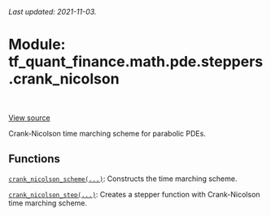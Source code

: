 <!--
This file is generated by a tool. Do not edit directly.
For open-source contributions the docs will be updated automatically.
-->

*Last updated: 2021-11-03.*

<div itemscope itemtype="http://developers.google.com/ReferenceObject">
<meta itemprop="name" content="tf_quant_finance.math.pde.steppers.crank_nicolson" />
<meta itemprop="path" content="Stable" />
</div>

# Module: tf_quant_finance.math.pde.steppers.crank_nicolson

<!-- Insert buttons and diff -->

<table class="tfo-notebook-buttons tfo-api" align="left">
</table>

<a target="_blank" href="https://github.com/google/tf-quant-finance/blob/master/tf_quant_finance/math/pde/steppers/crank_nicolson.py">View source</a>



Crank-Nicolson time marching scheme for parabolic PDEs.



## Functions

[`crank_nicolson_scheme(...)`](../../../../tf_quant_finance/math/pde/steppers/crank_nicolson/crank_nicolson_scheme.md): Constructs the time marching scheme.

[`crank_nicolson_step(...)`](../../../../tf_quant_finance/math/pde/steppers/crank_nicolson/crank_nicolson_step.md): Creates a stepper function with Crank-Nicolson time marching scheme.

